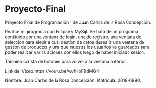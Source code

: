 # Proyecto-Final

Proyecto Final de Programación 1 de Juan Carlos de la Rosa Concepción.

Realice mi programa con Eclipse y MySql. Se trata de un programa contituido por una ventana de login, una de registro, una ventana de seleccion para elegir a cual gestion de datos desea ir, una ventana de gestion de productos y una que muestra los usuarios ya guardados para poder realizar varias aciones con ellos luego de haber iniciado sesion.

Tambien consta de botones para volver a la ventana anterior.

Link del Video:https://youtu.be/wvfHoFDdMG4

Nombre: Juan Carlos de la Rosa Concepción. Matricula: 2018-6890.

